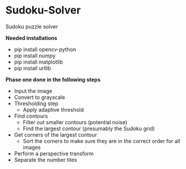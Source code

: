 # Sudoku-Solver
Sudoku puzzle solver 

**Needed installations**
- pip install opencv-python
- pip install numpy
- pip install matplotlib
- pip install urllib

**Phase one done in the following steps**
- Input the image
- Convert to grayscale
- Thresholding step
    - Apply adaptive threshold
- Find contours
    - Filter out smaller contours (potential noise)
    - Find the largest contour (presumably the Sudoku grid)
- Get corners of the largest contour
    - Sort the corners to make sure they are in the correct order for all images
- Perform a perspective transform
- Separate the number tiles